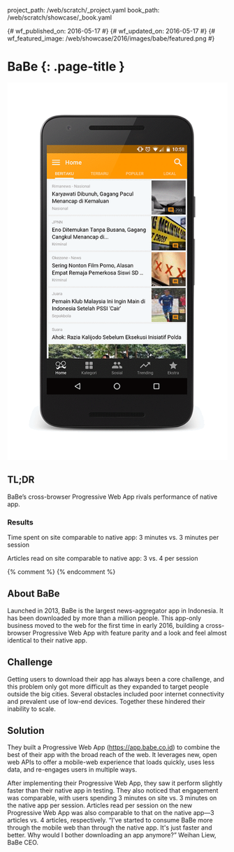 project_path: /web/scratch/_project.yaml
book_path: /web/scratch/showcase/_book.yaml

{# wf_published_on: 2016-05-17 #}
{# wf_updated_on: 2016-05-17 #}
{# wf_featured_image: /web/showcase/2016/images/babe/featured.png #}

<link rel="stylesheet" type="text/css" href="/web/scratch/showcase/showcase.css">

# BaBe {: .page-title }

<img src="images/babe/babe_framed.gif" class="attempt-right">

## TL;DR

BaBe’s cross-browser Progressive Web App rivals performance of native app.

### Results

<span class="compare-yes"></span> Time spent on site comparable to native
app: 3 minutes vs. 3 minutes per session

<span class="compare-yes"></span> Articles read on site comparable to native
app: 3 vs. 4 per session

{% comment %}
<a hidden class="button button-primary" href="pdfs/babe.pdf">
  Download PDF Case study
</a>
{% endcomment %}


## About BaBe

Launched in 2013, BaBe is the largest news-aggregator app in Indonesia. It
has been downloaded by more than a million people. This app-only business
moved to the web for the first time in early 2016, building a cross-browser
Progressive Web App with feature parity and a look and feel almost identical
to their native app.

## Challenge

Getting users to download their app has always been a core challenge, and this
problem only got more difficult as they expanded to target people outside the
big cities. Several obstacles included poor internet connectivity and prevalent
use of low-end devices. Together these hindered their inability to scale.

## Solution

They built a Progressive Web App (https://app.babe.co.id) to combine the best
of their app with the broad reach of the web. It leverages new, open web APIs
to offer a mobile-web experience that loads quickly, uses less data, and
re-engages users in multiple ways. 

After implementing their Progressive Web App, they saw it perform slightly
faster than their native app in testing. They also noticed that engagement was
comparable, with users spending 3 minutes on site vs. 3 minutes on the native
app per session. Articles read per session on the new Progressive Web App was
also comparable to that on the native app—3 articles vs. 4 articles,
respectively. “I've started to consume BaBe more through the mobile web than
through the native app. It's just faster and better. Why would I bother
downloading an app anymore?” Weihan Liew, BaBe CEO.
